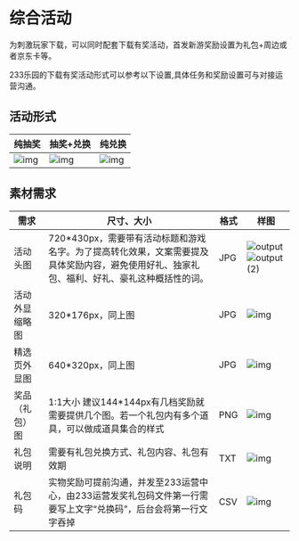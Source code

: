 # 综合活动

为刺激玩家下载，可以同时配套下载有奖活动，首发新游奖励设置为礼包+周边或者京东卡等。

233乐园的下载有奖活动形式可以参考以下设置,具体任务和奖励设置可与对接运营沟通。

## 活动形式

| 纯抽奖                                                       | 抽奖+兑换                                                    | 纯兑换                                                       |
| ------------------------------------------------------------ | ------------------------------------------------------------ | ------------------------------------------------------------ |
| ![img](https://arkimg.ark.online/(null)-20240520172617753.png) | ![img](https://arkimg.ark.online/(null)-20240520172617894.png) | ![img](https://arkimg.ark.online/(null)-20240520172617806.png) |

## 素材需求

| 需求           | 尺寸、大小                                                   | 格式 | 样图                                                         |
| -------------- | ------------------------------------------------------------ | ---- | ------------------------------------------------------------ |
| 活动头图       | 720*430px，需要带有活动标题和游戏名字。为了提高转化效果，文案需要提及具体奖励内容，避免使用好礼、独家礼包、福利、好礼、豪礼这种概括性的词。                       | JPG  | ![output](https://arkimg.ark.online/output.jpg) ![output (2)](https://arkimg.ark.online/output%20(2).png) |
| 活动外显缩略图 | 320*176px，同上图                                            | JPG  | ![img](https://arkimg.ark.online/output.jpg) |
| 精选页外显图   | 640*320px，同上图                                            | JPG  | ![img](https://arkimg.ark.online/output.jpg) |
| 奖品（礼包）图 | 1:1大小 建议144*144px有几档奖励就需要提供几个图。若一个礼包内有多个道具，可以做成道具集合的样式 | PNG  | ![img](https://arkimg.ark.online/(null)-20240520172617886.png) |
| 礼包说明       | 需要有礼包兑换方式、礼包内容、礼包有效期                     | TXT  | ![img](https://arkimg.ark.online/(null)-20240520172617946.png) |
| 礼包码         | 实物奖励可提前沟通，并发至233运营中心，由233运营发奖礼包码文件第一行需要写上文字“兑换码”，后台会将第一行文字吞掉 | CSV  | ![img](https://arkimg.ark.online/(null)-20240520172617896.png) |
